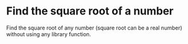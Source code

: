 # Find the square root of a number

Find the square root of any number (square root can be a real number) without using any library function.